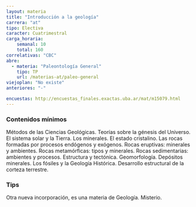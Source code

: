 ```yaml
---
layout: materia
title: "Introducción a la geología"
carrera: "at"
tipo: Electiva
caracter: Cuatrimestral
carga_horaria: 
    semanal: 10
    total: 160
correlativas: "CBC"
abre:
  - materia: "Paleontología General"
    tipo: TP
    url: /materias-at/paleo-general
viejoplan: "No existe"
anteriores: "-"

encuestas: http://encuestas_finales.exactas.uba.ar/mat/m15079.html
---
```


### Contenidos mínimos
Métodos de las Ciencias Geológicas. Teorías sobre la génesis del Universo. El sistema solar y la Tierra. Los minerales. El estado cristalino. Las rocas formadas por procesos endógenos y exógenos. Rocas eruptivas: minerales y ambientes. Rocas metamórficas: tipos y minerales. Rocas sedimentarias: ambientes y procesos. Estructura y tectónica. Geomorfología. Depósitos minerales. Los fósiles y la Geología Histórica. Desarrollo estructural de la corteza terrestre.

### Tips
Otra nueva incorporación, es una materia de Geología. Misterio.